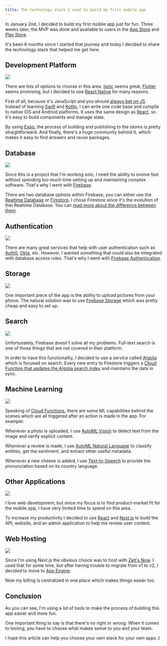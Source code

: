 ```yaml
---
title: The technology stack I used to build my first mobile app
---
```


In January 2nd, I decided to build my first mobile app just for fun. Three weeks later, the MVP was done and available to users in the [App Store](https://itunes.apple.com/us/app/le-cheese/id1449930676) and [Play Store](https://play.google.com/store/apps/details?id=com.lecheese.app).

It's been 6 months since I started that journey and today I decided to share the technology stack that helped me get here.

## Development Platform

![](/img/posts/app-tooling-dev.png)

There are lots of options to choose in this area. [Ionic](https://ionicframework.com/) seems great, [Flutter](https://flutter.dev/) seems promising, but I decided to use [React Native](https://facebook.github.io/react-native/) for many reasons.

First of all, because it's JavaScript and you should [always bet on JS](http://brendaneich.github.io/ModernWeb.tw-2015/#74). Instead of learning [Swift](https://developer.apple.com/swift/) and [Kotlin](https://kotlinlang.org/), I can write one code base and compile to native iOS and Android platforms. It uses the same design as [React](https://reactjs.org/), so it's easy to build components and manage state.

By using [Expo](https://expo.io/), the process of building and publishing to the stores is pretty straightforward. And finally, there's a huge community behind it, which makes it easy to find answers and reuse packages.

## Database

![](/img/posts/app-tooling-database.png)

Since this is a project that I'm working solo, I need the ability to evolve fast without spending too much time setting up and maintaining complex software. That's why I went with [Firebase](https://firebase.google.com/).

There are two database options within Firebase, you can either use the [Realtime Database](https://firebase.google.com/docs/database) or [Firestore](https://firebase.google.com/docs/firestore). I chose Firestore since it's the evolution of thei Realtime Database. You can [read more about the difference between them](https://firebase.google.com/docs/firestore/rtdb-vs-firestore).

## Authentication

![](/img/posts/app-tooling-auth.png)

There are many great services that help with user authentication such as [Auth0](https://auth0.com/), [Okta](https://www.okta.com/), etc. However, I wanted something that could also be integrated with database access rules. That's why I went with [Firebase Authentication](https://firebase.google.com/docs/auth).

## Storage

![](/img/posts/app-tooling-storage.png)

One important piece of the app is the ability to upload pictures from your phone. The natural solution was to use [Firebase Storage](https://firebase.google.com/docs/storage) which was pretty cheap and easy to set up.

## Search

![](/img/posts/app-tooling-search.png)

Unfortunately, Firebase doesn't solve all my problems. Full-text search is one of those things that are not covered in their platform.

In order to have this functionality, I decided to use a service called [Algolia](https://www.algolia.com/) which is focused on search. Every new entry to Firestore triggers a [Cloud Function that updates the Algolia search index](https://firebase.google.com/docs/firestore/solutions/search) and maintains the data in sync.

## Machine Learning

![](/img/posts/app-tooling-ml.png)

Speaking of [Cloud Functions](https://firebase.google.com/docs/functions), there are some ML capabilities behind the scenes which are all triggered after an action is made in the app. For example:

Whenever a photo is uploaded, I use [AutoML Vision](https://cloud.google.com/vision/) to detect text from the image and verify explicit content.

Whenever a review is made, I use [AutoML Natural Language](https://cloud.google.com/natural-language/) to classify entities, get the sentiment, and extract other useful metadata.

Whenever a new cheese is added, I use [Text-to-Speech](https://cloud.google.com/text-to-speech/) to provide the pronunciation based on its country language.

## Other Applications

![](/img/posts/app-tooling-other.png)

I love web development, but since my focus is to find product-market fit for the mobile app, I have very limited time to spend on this area.

To increase my productivity I decided to use [React](https://reactjs.org/) and [Next.js](https://nextjs.org/) to build the API, website, and an admin application to help me review user content.

## Web Hosting

![](/img/posts/app-tooling-host.png)

Since I'm using Next.js the obvious choice was to host with [Zeit's Now](https://zeit.co/now). I used that for some time, but after having trouble to migrate from v1 to v2, I decided to move to [App Engine](https://cloud.google.com/appengine/).

Now my billing is centralized in one place which makes things easier too.

## Conclusion

As you can see, I'm using a lot of tools to make the process of building this app easier and more fun.

One important thing to say is that there's no right or wrong. When it comes to tooling, you have to choose what makes sense to you and your team.

I hope this article can help you choose your own stack for your own apps :)